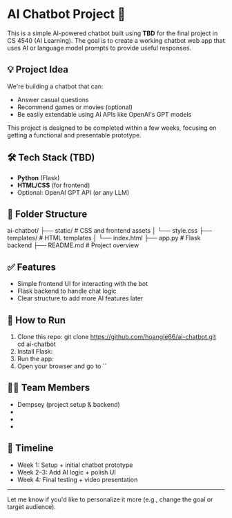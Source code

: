 # AI Chatbot Project 🤖

This is a simple AI-powered chatbot built using **TBD** for the final project in CS 4540 (AI Learning). The goal is to create a working chatbot web app that uses AI or language model prompts to provide useful responses.

## 💡 Project Idea
We're building a chatbot that can:
- Answer casual questions
- Recommend games or movies (optional)
- Be easily extendable using AI APIs like OpenAI's GPT models

This project is designed to be completed within a few weeks, focusing on getting a functional and presentable prototype.

## 🛠️ Tech Stack (TBD)
- **Python** (Flask)
- **HTML/CSS** (for frontend)
- Optional: OpenAI GPT API (or any LLM)

## 📁 Folder Structure
ai-chatbot/ 
├── static/ # CSS and frontend assets │ 
    └── style.css 
├── templates/ # HTML templates │ 
    └── index.html 
├── app.py # Flask backend 
├── README.md # Project overview


## ✅ Features
- Simple frontend UI for interacting with the bot
- Flask backend to handle chat logic
- Clear structure to add more AI features later

## 🚀 How to Run
1. Clone this repo:
git clone https://github.com/hoangle66/ai-chatbot.git
cd ai-chatbot
2. Install Flask:
3. Run the app:
4. Open your browser and go to ``

## 👨‍💻 Team Members
- Dempsey (project setup & backend)
- 
- 
- 


## 📅 Timeline
- Week 1: Setup + initial chatbot prototype
- Week 2–3: Add AI logic + polish UI
- Week 4: Final testing + video presentation

---

Let me know if you'd like to personalize it more (e.g., change the goal or target audience).
